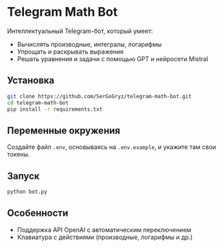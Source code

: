 # Telegram Math Bot

Интеллектуальный Telegram-бот, который умеет:
- Вычислять производные, интегралы, логарифмы
- Упрощать и раскрывать выражения
- Решать уравнения и задачи с помощью GPT и нейросети Mistral

## Установка

```bash
git clone https://github.com/SerGoGryz/telegram-math-bot.git
cd telegram-math-bot
pip install -r requirements.txt
```

## Переменные окружения

Создайте файл `.env`, основываясь на `.env.example`, и укажите там свои токены.

## Запуск

```bash
python bot.py
```

## Особенности

- Поддержка API OpenAI с автоматическим переключением
- Клавиатура с действиями (производные, логарифмы и др.)
